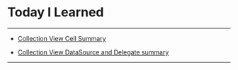 # Today I Learned

---

- [Collection View Cell Summary](https://vincentgeranium.github.io/ios,/swift/2020/01/05/Collection-View-Cell-Summary.html)

- [Collection View DataSource and Delegate summary](https://vincentgeranium.github.io/ios,/swift/2020/01/05/Collection-View-Cell-Summary.html)

---
